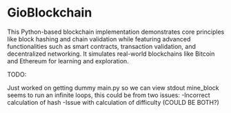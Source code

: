 # GioBlockchain

This Python-based blockchain implementation demonstrates core principles like block hashing and chain validation while featuring advanced functionalities such as smart contracts, transaction validation, and decentralized networking. It simulates real-world blockchains like Bitcoin and Ethereum for learning and exploration.


TODO:

Just worked on getting dummy main.py so we can view stdout
mine_block seems to run an infinite loops, this could be from two issues:
    -Incorrect calculation of hash
    -Issue with calculation of difficulty
        (COULD BE BOTH?)
